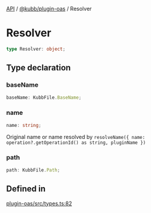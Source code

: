 [API](../../../packages.md) / [@kubb/plugin-oas](../index.md) / Resolver

# Resolver

```ts
type Resolver: object;
```

## Type declaration

### baseName

```ts
baseName: KubbFile.BaseName;
```

### name

```ts
name: string;
```

Original name or name resolved by `resolveName({ name: operation?.getOperationId() as string, pluginName })`

### path

```ts
path: KubbFile.Path;
```

## Defined in

[plugin-oas/src/types.ts:82](https://github.com/kubb-project/kubb/blob/dcebbafbee668a7722775212bce85eec29e39573/packages/plugin-oas/src/types.ts#L82)
